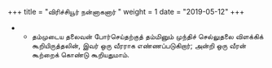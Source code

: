 ﻿+++
title = "விரிச்சியூர் நன்னாகனார்  "
weight = 1
date = "2019-05-12"
+++


- -  தம்முடைய தலைவன் போர்செய்தற்குத் தம்மினும் முந்திச் செல்லுதலை விளக்கிக் கூறியிருத்தலின், இவர் ஒரு வீரராக எண்ணப்படுகிறார்; அன்றி ஒரு வீரன் கூற்றைக் கொண்டு கூறியதுமாம். 
